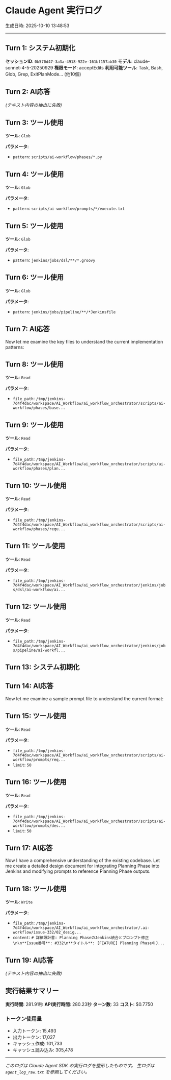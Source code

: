 # Claude Agent 実行ログ

生成日時: 2025-10-10 13:48:53

---

## Turn 1: システム初期化

**セッションID**: `0b570d47-3a3a-4918-922e-161bf157ab30`
**モデル**: claude-sonnet-4-5-20250929
**権限モード**: acceptEdits
**利用可能ツール**: Task, Bash, Glob, Grep, ExitPlanMode... (他10個)

## Turn 2: AI応答

*(テキスト内容の抽出に失敗)*

## Turn 3: ツール使用

**ツール**: `Glob`

**パラメータ**:
- `pattern`: `scripts/ai-workflow/phases/*.py`

## Turn 4: ツール使用

**ツール**: `Glob`

**パラメータ**:
- `pattern`: `scripts/ai-workflow/prompts/*/execute.txt`

## Turn 5: ツール使用

**ツール**: `Glob`

**パラメータ**:
- `pattern`: `jenkins/jobs/dsl/**/*.groovy`

## Turn 6: ツール使用

**ツール**: `Glob`

**パラメータ**:
- `pattern`: `jenkins/jobs/pipeline/**/*Jenkinsfile`

## Turn 7: AI応答

Now let me examine the key files to understand the current implementation patterns:

## Turn 8: ツール使用

**ツール**: `Read`

**パラメータ**:
- `file_path`: `/tmp/jenkins-7d4f4dac/workspace/AI_Workflow/ai_workflow_orchestrator/scripts/ai-workflow/phases/base...`

## Turn 9: ツール使用

**ツール**: `Read`

**パラメータ**:
- `file_path`: `/tmp/jenkins-7d4f4dac/workspace/AI_Workflow/ai_workflow_orchestrator/scripts/ai-workflow/phases/plan...`

## Turn 10: ツール使用

**ツール**: `Read`

**パラメータ**:
- `file_path`: `/tmp/jenkins-7d4f4dac/workspace/AI_Workflow/ai_workflow_orchestrator/scripts/ai-workflow/phases/requ...`

## Turn 11: ツール使用

**ツール**: `Read`

**パラメータ**:
- `file_path`: `/tmp/jenkins-7d4f4dac/workspace/AI_Workflow/ai_workflow_orchestrator/jenkins/jobs/dsl/ai-workflow/ai...`

## Turn 12: ツール使用

**ツール**: `Read`

**パラメータ**:
- `file_path`: `/tmp/jenkins-7d4f4dac/workspace/AI_Workflow/ai_workflow_orchestrator/jenkins/jobs/pipeline/ai-workfl...`

## Turn 13: システム初期化


## Turn 14: AI応答

Now let me examine a sample prompt file to understand the current format:

## Turn 15: ツール使用

**ツール**: `Read`

**パラメータ**:
- `file_path`: `/tmp/jenkins-7d4f4dac/workspace/AI_Workflow/ai_workflow_orchestrator/scripts/ai-workflow/prompts/req...`
- `limit`: `50`

## Turn 16: ツール使用

**ツール**: `Read`

**パラメータ**:
- `file_path`: `/tmp/jenkins-7d4f4dac/workspace/AI_Workflow/ai_workflow_orchestrator/scripts/ai-workflow/prompts/des...`
- `limit`: `50`

## Turn 17: AI応答

Now I have a comprehensive understanding of the existing codebase. Let me create a detailed design document for integrating Planning Phase into Jenkins and modifying prompts to reference Planning Phase outputs.

## Turn 18: ツール使用

**ツール**: `Write`

**パラメータ**:
- `file_path`: `/tmp/jenkins-7d4f4dac/workspace/AI_Workflow/ai_workflow_orchestrator/.ai-workflow/issue-332/02_desig...`
- `content`: `# 詳細設計書: Planning PhaseのJenkins統合とプロンプト修正\n\n**Issue番号**: #332\n**タイトル**: [FEATURE] Planning PhaseのJ...`

## Turn 19: AI応答

*(テキスト内容の抽出に失敗)*

## 実行結果サマリー

**実行時間**: 281.91秒
**API実行時間**: 280.23秒
**ターン数**: 33
**コスト**: $0.7750

### トークン使用量
- 入力トークン: 15,493
- 出力トークン: 17,027
- キャッシュ作成: 101,733
- キャッシュ読み込み: 305,478

---

*このログは Claude Agent SDK の実行ログを整形したものです。*
*生ログは `agent_log_raw.txt` を参照してください。*